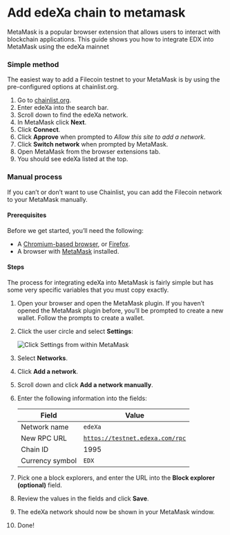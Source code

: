 # Add edeXa chain to metamask



MetaMask is a popular browser extension that allows users to interact with blockchain applications. This guide shows you how to integrate EDX into MetaMask using the edeXa mainnet



### Simple method <a href="#simple-method" id="simple-method"></a>

The easiest way to add a Filecoin testnet to your MetaMask is by using the pre-configured options at chainlist.org.

1. Go to [chainlist.org](https://chainlist.org/).
2. Enter edeXa into the search bar.
3. Scroll down to find the edeXa network.
4. In MetaMask click **Next**.
5. Click **Connect**.
6. Click **Approve** when prompted to _Allow this site to add a network_.
7. Click **Switch network** when prompted by MetaMask.
8. Open MetaMask from the browser extensions tab.
9. You should see edeXa listed at the top.

### Manual process <a href="#manual-process" id="manual-process"></a>

If you can’t or don’t want to use Chainlist, you can add the Filecoin network to your MetaMask manually.

#### Prerequisites <a href="#prerequisites" id="prerequisites"></a>

Before we get started, you’ll need the following:

* A [Chromium-based browser](https://en.wikipedia.org/wiki/Chromium\_web\_browser#Browsers\_based\_on\_Chromium), or [Firefox](https://www.mozilla.org/en-CA/firefox/products/).
* A browser with [MetaMask](https://metamask.io/) installed.

#### Steps <a href="#steps" id="steps"></a>

The process for integrating edeXa into MetaMask is fairly simple but has some very specific variables that you must copy exactly.

1. Open your browser and open the MetaMask plugin. If you haven’t opened the MetaMask plugin before, you’ll be prompted to create a new wallet. Follow the prompts to create a wallet.
2.  Click the user circle and select **Settings**:

    ![Click Settings from within MetaMask](<.gitbook/assets/manual show settings\_hu959371a2f5a89b14fd41a7d9201d4d3f\_41332\_383x0\_resize\_q75\_h2\_box.webp>)
3. Select **Networks**.
4. Click **Add a network**.
5. Scroll down and click **Add a network manually**.
6.  Enter the following information into the fields:

    | Field           | Value                                                            |
    | --------------- | ---------------------------------------------------------------- |
    | Network name    | `edeXa`                                                          |
    | New RPC URL     | [`https://testnet.edexa.com/rpc`](https://testnet.edexa.com/rpc) |
    | Chain ID        | 1995                                                             |
    | Currency symbol | `EDX`                                                            |
7. Pick one a block explorers, and enter the URL into the **Block explorer (optional)** field.
8. Review the values in the fields and click **Save**.
9. The edeXa network should now be shown in your MetaMask window.
10. Done!
